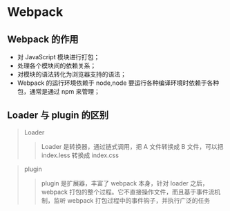 <!--
 * @Author: your name
 * @Date: 2020-02-26 10:19:49
 * @LastEditTime: 2021-09-07 11:18:57
 * @LastEditors: Please set LastEditors
 * @Description: In User Settings Edit
 * @FilePath: \vue-note\webpack.md
 -->

# Webpack

## Webpack 的作用

- 对 JavaScript 模块进行打包；
- 处理各个模块间的依赖关系；
- 对模块的语法转化为浏览器支持的语法；
- Webpack 的运行环境依赖于 node,node 要运行各种编译环境时依赖于各种包，通常是通过 npm 来管理；

## Loader 与 plugin 的区别

> Loader
>
> > Loader 是转换器，通过链式调用，把 A 文件转换成 B 文件，可以把 index.less 转换成 index.css

> plugin
>
> > plugin 是扩展器，丰富了 webpack 本身，针对 loader 之后，webpack 打包的整个过程。它不直接操作文件，而且基于事件流机制，监听 webpack 打包过程中的事件钩子，并执行广泛的任务
